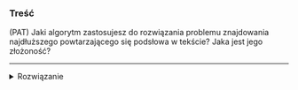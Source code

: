 ### Treść
(PAT)
Jaki algorytm zastosujesz do rozwiązania problemu znajdowania najdłuższego powtarzającego się podsłowa w tekście? Jaka jest jego złożoność?

------
<details><summary>Rozwiązanie</summary>
<p>

KarpMillerRabin - O(n logn)